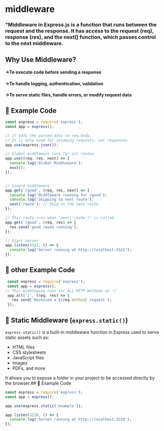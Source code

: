 # middleware
### "Middleware in Express.js is a function that runs between the request and the response. It has access to the request (req), response (res), and the next() function, which passes control to the next middleware.
## Why Use Middleware?
#### ->To execute code before sending a response

#### ->To handle logging, authentication, validation

#### ->To serve static files, handle errors, or modify request data
## 📄 Example Code

```js
const express = require('express');
const app = express();

// it adds the parsed data to req.body.
// It is only used for incoming requests, not responses.
app.use(express.json());

// Global middleware runs for all routes
app.use((req, res, next) => {
  console.log('Global Middleware');
  next();
});


// Single middleware
app.get('/good', (req, res, next) => {
  console.log('Middleware running for /good');
  console.log('Skipping to next route');
  next('route'); // Skip to the next route
});

// This route runs when "next('route')" is called
app.get('/good', (req, res) => {
  res.send('good route running');
});

// Start server
app.listen(3321, () => {
  console.log("Server running at http://localhost:3321");
});
```

## 📄 other Example Code

```js
 const express = require('express');
 const app = express();
// This middleware runs for ALL HTTP methods on '/'
 app.all('/', (req, res) => {
   res.send(`Received a ${req.method} request`);
 });
```
## 📂 Static Middleware (`express.static()`)

`express.static()` is a built-in middleware function in Express used to serve static assets such as:

- HTML files
- CSS stylesheets
- JavaScript files
- Images
- PDFs, and more

It allows you to expose a folder in your project to be accessed directly by the browser.## 📄 Example Code

```js
const express = require('express');
const app = express();

app.use(express.static('example'));

app.listen(3220, () => {
  console.log('Server running at http://localhost:3220');
});
